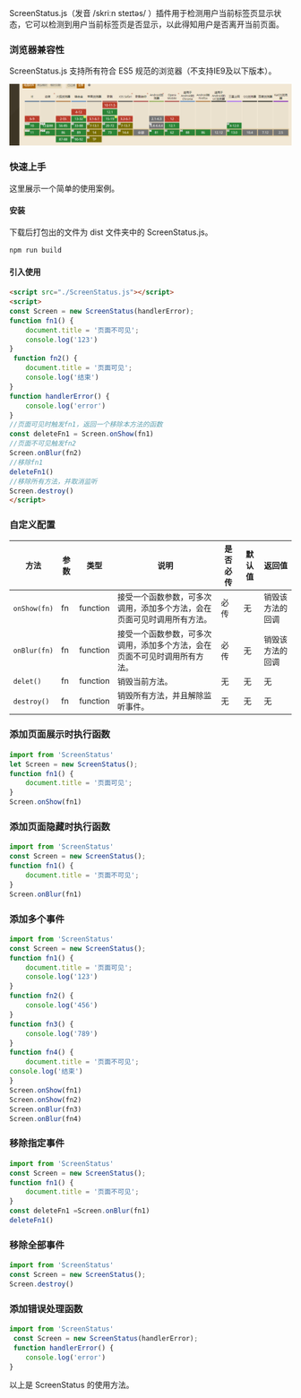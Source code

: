 ScreenStatus.js（发音 /skriːn steɪtəs/ ）插件用于检测用户当前标签页显示状态，它可以检测到用户当前标签页是否显示，以此得知用户是否离开当前页面。

### 浏览器兼容性

ScreenStatus.js 支持所有符合 ES5 规范的浏览器（不支持IE9及以下版本）。


![avatar](/src/assets/compatibility.png)
### 快速上手

这里展示一个简单的使用案例。

#### 安装

下载后打包出的文件为 dist 文件夹中的 ScreenStatus.js。

```bash
npm run build
```

#### 引入使用

```html
<script src="./ScreenStatus.js"></script>
<script>
const Screen = new ScreenStatus(handlerError);
function fn1() {
    document.title = '页面不可见';
    console.log('123')
}
 function fn2() {
    document.title = '页面可见';
    console.log('结束')
}
function handlerError() {
    console.log('error')
}
//页面可见时触发fn1，返回一个移除本方法的函数
const deleteFn1 = Screen.onShow(fn1)
//页面不可见触发fn2
Screen.onBlur(fn2)
//移除fn1
deleteFn1()
//移除所有方法，并取消监听
Screen.destroy()
</script>
```

### 自定义配置

| 方法        | 参数 | 类型     | 说明                                                         | 是否必传 | 默认值 | 返回值           |
| ---------- | ---- | -------- | ------------------------------------------------------------ | -------- | ------ | ---------------- |
| `onShow(fn)` | fn   | function | 接受一个函数参数，可多次调用，添加多个方法，会在页面可见时调用所有方法。 | 必传     | 无     | 销毁该方法的回调 |
| `onBlur(fn)` | fn   | function | 接受一个函数参数，可多次调用，添加多个方法，会在页面不可见时调用所有方法。 | 必传     | 无     | 销毁该方法的回调 |
| `delet()`     | fn   | function | 销毁当前方法。                                                 |   无       | 无   | 无               |
| `destroy()`  | fn   | function | 销毁所有方法，并且解除监听事件。                               |      无    |     无   |       无           |



### 添加页面展示时执行函数

```javascript
import from 'ScreenStatus'
let Screen = new ScreenStatus();
function fn1() {
    document.title = '页面可见';
}
Screen.onShow(fn1)
```

### 添加页面隐藏时执行函数

```javascript
import from 'ScreenStatus'
const Screen = new ScreenStatus();
function fn1() {
    document.title = '页面不可见';
}
Screen.onBlur(fn1)
```

### 添加多个事件

```javascript
import from 'ScreenStatus'
const Screen = new ScreenStatus();
function fn1() {
    document.title = '页面可见';
    console.log('123')
}
function fn2() {
    console.log('456')
}
function fn3() {
    console.log('789')
}
function fn4() {
    document.title = '页面不可见';
console.log('结束')
}
Screen.onShow(fn1)
Screen.onShow(fn2)
Screen.onBlur(fn3)
Screen.onBlur(fn4)
```

### 移除指定事件

```javascript
import from 'ScreenStatus'
const Screen = new ScreenStatus();
function fn1() {
    document.title = '页面不可见';
}
const deleteFn1 =Screen.onBlur(fn1)
deleteFn1()
```

### 移除全部事件

```javascript
import from 'ScreenStatus'
const Screen = new ScreenStatus();
Screen.destroy()
```

### 添加错误处理函数

```javascript
import from 'ScreenStatus'
 const Screen = new ScreenStatus(handlerError);
 function handlerError() {
    console.log('error')
}
```

以上是 ScreenStatus 的使用方法。

